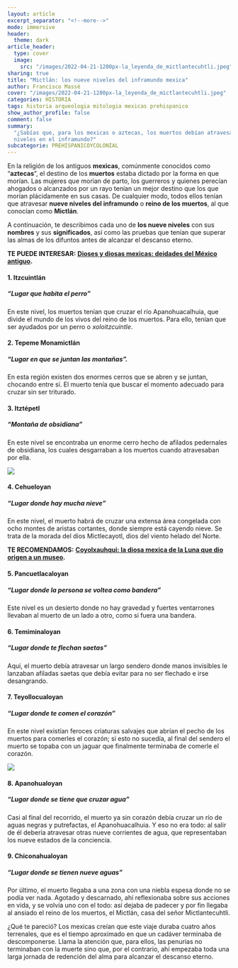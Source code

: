 ```yaml
---
layout: article
excerpt_separator: "<!--more-->"
mode: immersive
header:
  theme: dark
article_header:
  type: cover
  image:
    src: "/images/2022-04-21-1280px-la_leyenda_de_mictlantecuhtli.jpeg"
sharing: true
title: "Mictlán: los nueve niveles del inframundo mexica"
author: Francisco Massé
cover: "/images/2022-04-21-1280px-la_leyenda_de_mictlantecuhtli.jpeg"
categories: HISTORIA
tags: historia arqueologia mitologia mexicas prehispanico
show_author_profile: false
comment: false
summary:
  "¿Sabías que, para los mexicas o aztecas, los muertos debían atravesar nueve
  niveles en el inframundo?"
subcategorie: PREHISPANICOYCOLONIAL
---
```


En la religión de los antiguos **mexicas**, comúnmente conocidos como “**aztecas**”, el destino de los **muertos** estaba dictado por la forma en que morían. Las mujeres que morían de parto, los guerreros y quienes perecían ahogados o alcanzados por un rayo tenían un mejor destino que los que morían plácidamente en sus casas. De cualquier modo, todos ellos tenían que atravesar **nueve niveles del inframundo** o **reino de los muertos**, al que conocían como **Mictlán**.

A continuación, te describimos cada uno de **los nueve niveles** con sus **nombres** y sus **significados**, así como las pruebas que tenían que superar las almas de los difuntos antes de alcanzar el descanso eterno.

**TE PUEDE INTERESAR:** [**Dioses y diosas mexicas: deidades del México antiguo**](https://blog.tonoysumariachi.com/historia/2022/10/04/dioses-y-diosas-mexicas-deidades-del-mexico-antiguo.html)**.**

#### 1. Itzcuintlán

##### “Lugar que habita el perro”

En este nivel, los muertos tenían que cruzar el río Apanohuacalhuia, que divide el mundo de los vivos del reino de los muertos. Para ello, tenían que ser ayudados por un perro o _xoloitzcuintle_.

#### 2. Tepeme Monamictlán

##### “Lugar en que se juntan las montañas”.

En esta región existen dos enormes cerros que se abren y se juntan, chocando entre sí. El muerto tenía que buscar el momento adecuado para cruzar sin ser triturado.

#### 3. Itztépetl

##### “Montaña de obsidiana”

En este nivel se encontraba un enorme cerro hecho de afilados pedernales de obsidiana, los cuales desgarraban a los muertos cuando atravesaban por ella.

![](https://upload.wikimedia.org/wikipedia/commons/f/fb/CodexBorgia.jpg)

#### 4. Cehueloyan

##### “Lugar donde hay mucha nieve”

En este nivel, el muerto habrá de cruzar una extensa área congelada con ocho montes de aristas cortantes, donde siempre está cayendo nieve. Se trata de la morada del dios Mictlecayotl, dios del viento helado del Norte.

**TE RECOMENDAMOS:** [**Coyolxauhqui: la diosa mexica de la Luna que dio origen a un museo**](https://blog.tonoysumariachi.com/historia/2022/08/17/coyolxauhqui-la-diosa-mexica-de-la-luna-que-dio-origen-a-un-museo.html)**.**

#### 5. Pancuetlacaloyan

##### “Lugar donde la persona se voltea como bandera”

Este nivel es un desierto donde no hay gravedad y fuertes ventarrones llevaban al muerto de un lado a otro, como si fuera una bandera.

#### 6. Temiminaloyan

##### “Lugar donde te flechan saetas”

Aquí, el muerto debía atravesar un largo sendero donde manos invisibles le lanzaban afiladas saetas que debía evitar para no ser flechado e irse desangrando.

#### 7. Teyollocualoyan

##### “Lugar donde te comen el corazón”

En este nivel existían feroces criaturas salvajes que abrían el pecho de los muertos para comerles el corazón; si esto no sucedía, al final del sendero el muerto se topaba con un jaguar que finalmente terminaba de comerle el corazón.

![](https://upload.wikimedia.org/wikipedia/commons/4/46/9infiernos.png)

#### 8. Apanohualoyan

##### “Lugar donde se tiene que cruzar agua”

Casi al final del recorrido, el muerto ya sin corazón debía cruzar un río de aguas negras y putrefactas, el Apanohuacalhuia. Y eso no era todo: al salir de él debería atravesar otras nueve corrientes de agua, que representaban los nueve estados de la conciencia.

#### 9. Chiconahualoyan

##### “Lugar donde se tienen nueve aguas”

Por último, el muerto llegaba a una zona con una niebla espesa donde no se podía ver nada. Agotado y descarnado, ahí reflexionaba sobre sus acciones en vida, y se volvía uno con el todo: así dejaba de padecer y por fin llegaba al ansiado el reino de los muertos, el Mictlán, casa del señor Mictlantecuhtli.

¿Qué te pareció? Los mexicas creían que este viaje duraba cuatro años terrenales, que es el tiempo aproximado en que un cadáver terminaba de descomponerse. Llama la atención que, para ellos, las penurias no terminaban con la muerte sino que, por el contrario, ahí empezaba toda una larga jornada de redención del alma para alcanzar el descanso eterno.
